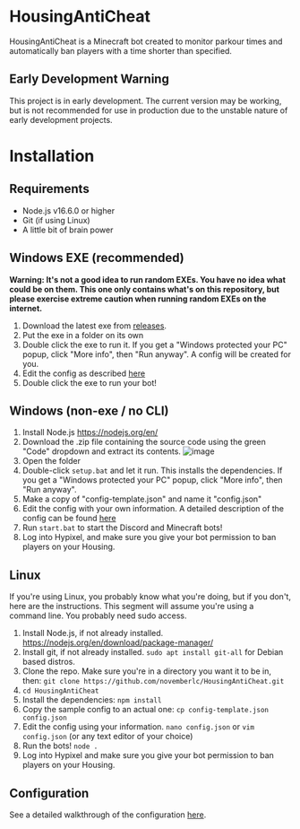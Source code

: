 # HousingAntiCheat
HousingAntiCheat is a Minecraft bot created to monitor parkour times and automatically ban players with a time shorter than specified.

## Early Development Warning
This project is in early development. The current version may be working, but is not recommended for use in production due to the unstable nature of early development projects.

# Installation
## Requirements

 - Node.js v16.6.0 or higher
 - Git (if using Linux)
 - A little bit of brain power

## Windows EXE (recommended)
**Warning: It's not a good idea to run random EXEs. You have no idea what could be on them. This one only contains what's on this repository, but please exercise extreme caution when running random EXEs on the internet.**
1. Download the latest exe from [releases](https://github.com/novemberlc/HousingAntiCheat/releases).
2. Put the exe in a folder on its own
3. Double click the exe to run it. If you get a "Windows protected your PC" popup, click "More info", then "Run anyway". A config will be created for you.
4. Edit the config as described [here](https://github.com/novemberlc/HousingAntiCheat/wiki/Configuration)
5. Double click the exe to run your bot!

## Windows (non-exe / no CLI)
1. Install Node.js https://nodejs.org/en/
2. Download the .zip file containing the source code using the green "Code" dropdown and extract its contents.
![image](https://cdn.unchld.me/img/12xne.png)
3. Open the folder
4. Double-click `setup.bat` and let it run. This installs the dependencies. If you get a "Windows protected your PC" popup, click "More info", then "Run anyway".
7. Make a copy of "config-template.json" and name it "config.json"
8. Edit the config with your own information. A detailed description of the config can be found [here](https://github.com/novemberlc/HousingAntiCheat/wiki/Configuration)
9. Run `start.bat` to start the Discord and Minecraft bots!
10. Log into Hypixel, and make sure you give your bot permission to ban players on your Housing.

## Linux
If you're using Linux, you probably know what you're doing, but if you don't, here are the instructions. This segment will assume you're using a command line. You probably need sudo access.
 1. Install Node.js, if not already installed. https://nodejs.org/en/download/package-manager/
 2. Install git, if not already installed. `sudo apt install git-all` for Debian based distros.
 3. Clone the repo. Make sure you're in a directory you want it to be in, then: `git clone https://github.com/novemberlc/HousingAntiCheat.git`
 4. `cd HousingAntiCheat`
 5. Install the dependencies: `npm install`
 6. Copy the sample config to an actual one: `cp config-template.json config.json`
 7. Edit the config using your information. `nano config.json` or `vim config.json` (or any text editor of your choice)
 8. Run the bots! `node .`
 9. Log into Hypixel and make sure you give your bot permission to ban players on your Housing.

## Configuration
See a detailed walkthrough of the configuration [here](https://github.com/novemberlc/HousingAntiCheat/wiki/Configuration).
